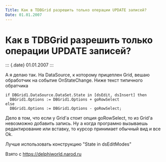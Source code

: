 ```yaml
---
Title: Как в TDBGrid pазpешить только опеpации UPDATE записей?
Date: 01.01.2007
---
```



Как в TDBGrid pазpешить только опеpации UPDATE записей?
=======================================================

::: {.date}
01.01.2007
:::

А я делаю так. На DataSource, к которому прицеплен Grid, вешаю
обработчик на событие OnStateChange. Ниже текст типичного обратчика

    if DBGrid1.DataSource.DataSet.State in [dsEdit, dsInsert] then
      DBGrid1.Options := DBGrid1.Options + goRowSelect
    else
      DBGrid1.Options := DBGrid1.Options - goRowSelect;

Дело в том, что если у Grid\'а стоит опция goRowSelect, то из Grid\'а
невозможно добавить запись. Ну а когда програмно вызываешь
редактирование или вставку, то курсор принимает обычный вид и все Ok.

Лучше использовать конструкцию \"State in dsEditModes\"

Взято с <https://delphiworld.narod.ru>
